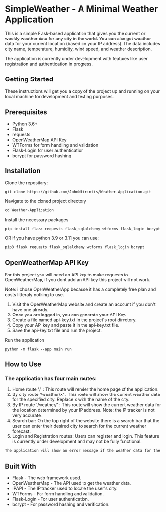 <h1>SimpleWeather - A Minimal Weather Application</h1>
This is a simple Flask-based application that gives you the current or weekly weather data for any city in the world. You can also get weather data for your current location (based on your IP address). The data includes city name, temperature, humidity, wind speed, and weather description.

The application is currently under development with features like user registration and authentication in progress.

<h2>Getting Started</h2>
These instructions will get you a copy of the project up and running on your local machine for development and testing purposes.

<h2>Prerequisites</h2>
<ul>
  <li>Python 3.6+</li>
  <li>Flask</li>
  <li>requests</li>
  <li>OpenWeatherMap API Key</li>
  <li>WTForms for form handling and validation</li>
  <li>Flask-Login for user authentication</li>
  <li>bcrypt for password hashing</li>
</ul>

<h2>Installation</h2>

Clone the repository:
```md
git clone https://github.com/JohnNtirintis/Weather-Application.git
```

Navigate to the cloned project directory
```md
cd Weather-Application
```

Install the necessary packages
```md
pip install flask requests flask_sqlalchemy wtforms flask_login bcrypt
```
OR if you have python 3.9 or 3.11 you can use:
```md
pip3 flask requests flask_sqlalchemy wtforms flask_login bcrypt
```
<h2>OpenWeatherMap API Key</h2>
<p>For this project you will need an API key to make requests to OpenWeatherMap, if you dont add an API key this project will not work.</p>
<p>Note: i chose OpenWeatherApp because it has a completely free plan and costs litteraly nothing to use.</p>
 
<ol>
  <li>Visit the OpenWeatherMap website and create an account if you don't have one already.</li>
  <li>Once you are logged in, you can generate your API Key.</li>
  <li>Create a file named api-key.txt in the project's root directory.</li>
  <li>Copy your API key and paste it in the api-key.txt file.</li>
  <li>Save the api-key.txt file and run the project.</li>
</ol>

Run the application
```md
python -m flask --app main run
```

<h2>How to Use</h2>
<h3>The application has four main routes:</h3>
<ol>
  <li>Home route '/' : This route will render the home page of the application.</li>
  <li>By city route '/weather/x' : This route will show the current weather data for the specified city. Replace x with the name of the city.</li>
  <li>By IP route '/weather/' : This route will show the current weather data for the location determined by your IP address. Note: the IP tracker is not very accurate.</li>
  <li>Search bar: On the top right of the website there is a search bar that the user can enter their desired city to search for the current weather forecast.</li>
  <li>Login and Registration routes: Users can register and login. This feature is currently under development and may not be fully functional.</li>
</ol>

```md
The application will show an error message if the weather data for the specified city is not available.
```
    
<h2>Built With</h2>
<ul>
  <li>Flask - The web framework used.</li>
  <li>OpenWeatherMap - The API used to get the weather data.</li>
  <li>IPAPI - The IP tracker used to locate the user's city.</li>
  <li>WTForms - For form handling and validation.</li>
  <li>Flask-Login - For user authentication.</li>
  <li>bcrypt - For password hashing and verification.</li>
</ul>
